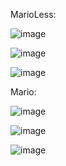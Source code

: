 MarioLess:

![image](https://user-images.githubusercontent.com/65298005/123543088-82c99700-d77f-11eb-832d-159464a7a41e.png)

![image](https://user-images.githubusercontent.com/65298005/123543091-8a893b80-d77f-11eb-98ff-cc52f6ca295a.png)

![image](https://user-images.githubusercontent.com/65298005/123543100-9412a380-d77f-11eb-9af5-89af2542786c.png)






Mario:

![image](https://user-images.githubusercontent.com/65298005/123543122-aee51800-d77f-11eb-8b5e-5c01be5a9cba.png)

![image](https://user-images.githubusercontent.com/65298005/123543133-b7d5e980-d77f-11eb-9409-a52505f93242.png)

![image](https://user-images.githubusercontent.com/65298005/123543141-c15f5180-d77f-11eb-814c-39fe0df02924.png)
